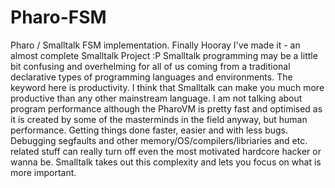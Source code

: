 # Pharo-FSM
Pharo / Smalltalk FSM implementation.
Finally Hooray I've made it - an almost complete Smalltalk Project :P
Smalltalk programming may be a little bit confusing and overhelming for all of us coming from a traditional declarative types of programming languages and environments.  The keyword here is productivity. I think that Smalltalk can make you much more productive than any other mainstream language. I am not talking about program performance although the PharoVM is pretty fast and optimised as it is created by some of the masterminds in the field anyway, but human performance. Getting things done faster, easier and with less bugs. Debugging segfaults and other memory/OS/compilers/libriaries and etc. related stuff can really turn off even the most motivated hardcore hacker or wanna be. Smalltalk takes out this complexity and lets you focus on what is more important.
